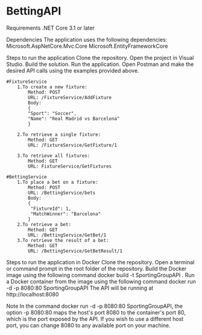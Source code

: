 # BettingAPI
Requirements
	.NET Core 3.1 or later

Dependencies
	The application uses the following dependencies:
		Microsoft.AspNetCore.Mvc.Core
		Microsoft.EntityFrameworkCore

Steps to run the application
	Clone the repository.
	Open the project in Visual Studio.
	Build the solution.
	Run the application.
	Open Postman and make the desired API calls using the examples provided above.

	#FixtureService
		1.To create a new fixture:
			Method: POST
			URL: /FixtureService/AddFixture
			Body:
			{
			"Sport": "Soccer",
			"Name": "Real Madrid vs Barcelona"
			}

		2.To retrieve a single fixture:
			Method: GET
			URL: /FixtureService/GetFixture/1
		
		3.To retrieve all fixtures:
			Method: GET
			URL: FixtureService/GetFixtures

	#BettingService
		1.To place a bet on a fixture:
			Method: POST
			URL: /BettingService/bets
			Body:
			{
			 "FixtureId": 1,
			 "MatchWinner": "Barcelona"
			}
		2.To retrieve a bet:
			Method: GET
			URL: /BettingService/GetBet/1
		3.To retrieve the result of a bet:
			Method: GET
			URL: /BettingService/GetBetResult/1

Steps to run the application in Docker
	Clone the repository.
	Open a terminal or command prompt in the root folder of the repository.
	Build the Docker image using the following command
		docker build -t SportingGroupAPI .
	Run a Docker container from the image using the following command
		docker run -d -p 8080:80 SportingGroupAPI
	The API will be running at http://localhost:8080

Note
	In the command docker run -d -p 8080:80 SportingGroupAPI, the option -p 8080:80 maps 
	the host's port 8080 to the container's port 80, which is the port exposed by the API. 
	If you wish to use a different host port, you can change 8080 to any available port on 
	your machine.
